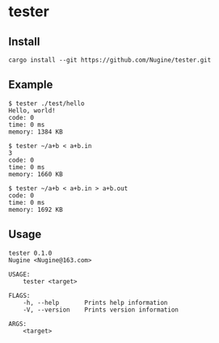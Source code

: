 # tester

## Install

    cargo install --git https://github.com/Nugine/tester.git

## Example

    $ tester ./test/hello
    Hello, world!
    code: 0
    time: 0 ms
    memory: 1384 KB

    $ tester ~/a+b < a+b.in
    3
    code: 0
    time: 0 ms
    memory: 1660 KB

    $ tester ~/a+b < a+b.in > a+b.out
    code: 0
    time: 0 ms
    memory: 1692 KB

## Usage

    tester 0.1.0
    Nugine <Nugine@163.com>

    USAGE:
        tester <target>

    FLAGS:
        -h, --help       Prints help information
        -V, --version    Prints version information

    ARGS:
        <target> 